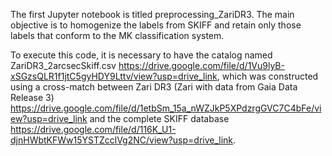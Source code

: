 The first Jupyter notebook is titled preprocessing_ZariDR3. The main objective is to homogenize the labels from SKIFF and retain only those labels that conform to the MK classification system.

To execute this code, it is necessary to have the catalog named ZariDR3_2arcsecSkiff.csv https://drive.google.com/file/d/1Vu9lyB-xSGzsQLR1f1jtC5gyHDY9Lttv/view?usp=drive_link, which was constructed using a cross-match between Zari DR3  (Zari with data from Gaia Data Release 3) https://drive.google.com/file/d/1etbSm_15a_nWZJkP5XPdzrgGVC7C4bFe/view?usp=drive_link and the complete SKIFF database https://drive.google.com/file/d/116K_U1-djnHWbtKFWw15YSTZcclVg2NC/view?usp=drive_link. 
